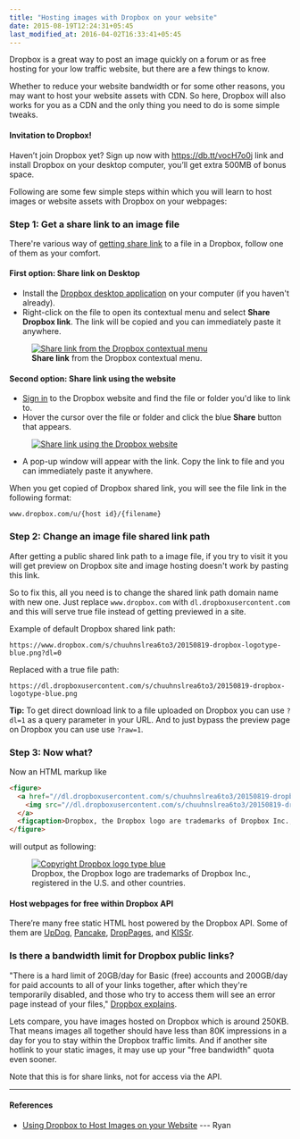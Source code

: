 ```yaml
---
title: "Hosting images with Dropbox on your website"
date: 2015-08-19T12:24:31+05:45
last_modified_at: 2016-04-02T16:33:41+05:45
---
```


<p class="lead">Dropbox is a great way to post an image quickly on a forum or as free hosting for your low traffic website, but there are a few things to know.</p>

Whether to reduce your website bandwidth or for some other reasons, you may want to host your website assets with CDN. So here, Dropbox will also works for you as a CDN and the only thing you need to do is some simple tweaks.

<div class="alert alert-info">
  <h4>Invitation to Dropbox!</h4>
  Haven’t join Dropbox yet? Sign up now with <a href="https://db.tt/vocH7o0j" class="alert-link">https://db.tt/vocH7o0j</a> link and install Dropbox on your desktop computer, you’ll get extra 500MB of bonus space.
</div>

Following are some few simple steps within which you will learn to host images or website assets with Dropbox on your webpages:

### Step 1: Get a share link to an image file

There're various way of [getting share link](https://www.dropbox.com/help/167) to a file in a Dropbox, follow one of them as your comfort.

#### First option: Share link on Desktop

* Install the [Dropbox desktop application](https://www.dropbox.com/downloading) on your computer (if you haven't already).
* Right-click on the file to open its contextual menu and select **Share Dropbox link**. The link will be copied and you can immediately paste it anywhere.

<figure>
  <a href="//dl.dropboxusercontent.com/s/p9tbol9ln3pitet/20150819-dropbox-share-link-on-desktop.png">
    <img src="//dl.dropboxusercontent.com/s/p9tbol9ln3pitet/20150819-dropbox-share-link-on-desktop.png" alt="Share link from the Dropbox contextual menu" title="Share link from the Dropbox contextual menu">
  </a>
  <figcaption><strong>Share link</strong> from the Dropbox contextual menu.</figcaption>
</figure>

#### Second option: Share link using the website

* [Sign in](https://www.dropbox.com/login) to the Dropbox website and find the file or folder you'd like to link to.
* Hover the cursor over the file or folder and click the blue **Share** button that appears.

<figure>
  <a href="//dl.dropboxusercontent.com/s/q7gxq68yu5ujw7n/20150819-dropbox-bamboo-sharing-button-share-link-on-web.png">
    <img src="//dl.dropboxusercontent.com/s/q7gxq68yu5ujw7n/20150819-dropbox-bamboo-sharing-button-share-link-on-web.png" alt="Share link using the Dropbox website" title="Share link using the Dropbox website">
  </a>
</figure>

* A pop-up window will appear with the link. Copy the link to file and you can immediately paste it anywhere.

When you get copied of Dropbox shared link, you will see the file link in the following format:

```text
www.dropbox.com/u/{host id}/{filename}
```

### Step 2: Change an image file shared link path

After getting a public shared link path to a image file, if you try to visit it you will get preview on Dropbox site and image hosting doesn't work by pasting this link.

So to fix this, all you need is to change the shared link path domain name with new one. Just replace `www.dropbox.com` with `dl.dropboxusercontent.com` and this will serve true file instead of getting previewed in a site.

Example of default Dropbox shared link path:

```text
https://www.dropbox.com/s/chuuhnslrea6to3/20150819-dropbox-logotype-blue.png?dl=0
```

Replaced with a true file path:

```text
https://dl.dropboxusercontent.com/s/chuuhnslrea6to3/20150819-dropbox-logotype-blue.png
```

<div class="alert alert-info">
  <strong>Tip:</strong> To get direct download link to a file uploaded on Dropbox you can use <code>?dl=1</code> as a query parameter in your URL. And to just bypass the preview page on Dropbox you can use use <code>?raw=1</code>.
</div>

### Step 3: Now what?

Now an HTML markup like

```html
<figure>
  <a href="//dl.dropboxusercontent.com/s/chuuhnslrea6to3/20150819-dropbox-logotype-blue.png">
    <img src="//dl.dropboxusercontent.com/s/chuuhnslrea6to3/20150819-dropbox-logotype-blue.png" alt="Copyright Dropbox logo type blue">
  </a>
  <figcaption>Dropbox, the Dropbox logo are trademarks of Dropbox Inc., registered in the U.S. and other countries.</figcaption>
</figure>
```

will output as following:

<figure>
  <a href="//dl.dropboxusercontent.com/s/chuuhnslrea6to3/20150819-dropbox-logotype-blue.png">
    <img src="//dl.dropboxusercontent.com/s/chuuhnslrea6to3/20150819-dropbox-logotype-blue.png" alt="Copyright Dropbox logo type blue">
  </a>
  <figcaption>Dropbox, the Dropbox logo are trademarks of Dropbox Inc., registered in the U.S. and other countries.</figcaption>
</figure>

<div class="alert alert-info">
  <h4>Host webpages for free within Dropbox API</h4>
  There’re many free static HTML host powered by the Dropbox API. Some of them are <a href="https://updog.co/" class="alert-link">UpDog</a>, <a href="https://pancake.io/" class="alert-link">Pancake</a>, <a href="http://droppages.com/" class="alert-link">DropPages</a>, and <a href="https://www.kissr.com/" class="alert-link">KISSr</a>.
</div>

### Is there a bandwidth limit for Dropbox public links?

"There is a hard limit of 20GB/day for Basic (free) accounts and 200GB/day for paid accounts to all of your links together, after which they're temporarily disabled, and those who try to access them will see an error page instead of your files," [Dropbox explains](https://www.dropbox.com/help/4204).

Lets compare, you have images hosted on Dropbox which is around 250KB. That means images all together should have less than 80K impressions in a day for you to stay within the Dropbox traffic limits. And if another site hotlink to your static images, it may use up your "free bandwidth" quota even sooner.

Note that this is for share links, not for access via the API.

---

#### References

* [Using Dropbox to Host Images on your Website](https://ryanmo.co/2013/11/03/dropboxsharedlinks/) --- Ryan
